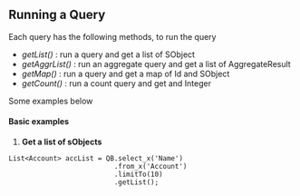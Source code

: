 ## Running a Query

Each query has the following methods, to run the query

* _getList()_  : run a query and get a list of SObject
* _getAggrList()_ : run an aggregate query and get a list of AggregateResult
* _getMap()_ : run a query and get a map of Id and SObject 
* _getCount()_ : run a count query and get and Integer

Some examples below 

#### Basic examples

1. **Get a list of sObjects**

  ```apex
  List<Account> accList = QB.select_x('Name')
                            .from_x('Account')
                            .limitTo(10)
                            .getList();
  ```
